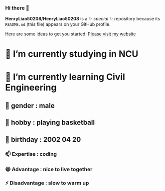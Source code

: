 ### Hi there 👋


**HenryLiao50208/HenryLiao50208** is a ✨ _special_ ✨ repository because its `README.md` (this file) appears on your GitHub profile.

Here are some ideas to get you started:
[Please visit my website]( https://henryliao50208.github.io/HenryLiao50208/)

# 🔭 I’m currently studying in NCU 
# 🌱 I’m currently learning Civil Engineering
## 👯 gender : male
## 🤔 hobby : playing basketball 
## 💬 birthday : 2002 04 20
### 📫 Expertise : coding
### 😄 Advantage : nice to live together
### ⚡ Disadvantage : slow to warm up
